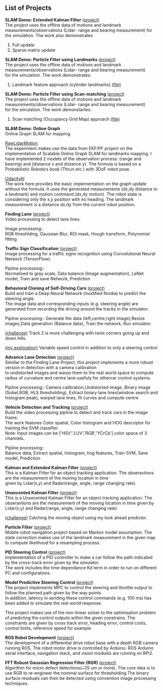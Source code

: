 ## **List of Projects**  

**SLAM Demo: Extended Kalman Filter** [(project)](https://github.com/LukePhairatt/SLAM_DEMOS/tree/master/EKF_Slam)  
The project uses the offline data of motions and landmark measurements/observations (Lidar- range and bearing measurement) for the simulation. The work also demonstrates   
1. Full update   
2. Sparse matrix update  


**SLAM Demo: Particle Filter using Landmarks** [(project)](https://github.com/LukePhairatt/SLAM_DEMOS/tree/master/PF_FastSlam_Lmk)  
The project uses the offline data of motions and landmark measurements/observations (Lidar- range and bearing measurement)  
for the simulation. The work demonstrates: 
1. Landmark feature approach (cylinder landmarks) [(file)](https://github.com/LukePhairatt/SLAM_DEMOS/blob/master/PF_FastSlam_Lmk/src/pf_slam_lmk.py)   


**SLAM Demo: Particle Filter using Scan-matching** [(project)](https://github.com/LukePhairatt/SLAM_DEMOS/tree/master/PF_FastSlam_GridMap)  
The project uses the offline data of motions and landmark measurements/observations (Lidar- range and bearing measurement)  
for the simulation. The work demonstartes: 
1. Scan matching (Occupancy Grid Map) approach [(file)](https://github.com/LukePhairatt/SLAM_DEMOS/blob/master/PF_FastSlam_GridMap/src/pf_slam_mapmatching.py)  


**SLAM Demo: Online Graph**  
Online Graph SLAM for mapping.  

[RawLidarMotion](https://github.com/LukePhairatt/SLAM_DEMOS/tree/master/OnlineGraphSlam/RawLidar_Project)  
The experiment makes use the data from EKF/PF project on the implementation of Scalable Online Graph SLAM for landmarks mapping. I have implemented 2 models of the observation process: (range and bearing) and (distance x and distance y). The formula is based on a Probabilistic Robotics book (Thrun etc.) with 3DoF robot pose. 

[UdacityAI](https://github.com/LukePhairatt/SLAM_DEMOS/tree/master/OnlineGraphSlam/UdacityAI_Project)  
The work here provides the basic implementation on the graph update without the formula. It uses the generated measurements (dx,dy distance to a landmark) and motion command (dx,dy motion). The robot state is considering only the x,y position with no heading. The landmark measurement is a distance dx,dy from the current robot position. 

**Finding Lane** [(project)](https://github.com/LukePhairatt/SDC-FindingLaneLines-Project1)  
Video processing to detect lane lines.

Image processing::  
RGB threshlding, Gaussian Blur, ROI mask, Hough transform, Polynomial fitting  

**Traffic Sign Classification** [(project)](https://github.com/LukePhairatt/SDC-TrafficSignClassifier-Project2)  
Image processing for a traffic signs recognition using Convolutional Neural Network (TensorFlow).  

Pipline processing::  
Normalised to gray scale, Data balance (Image augmentation), LeNet model, Train and save Network, Prediction   

**Behavioral Cloning of Self-Driving Cars** [(project)](https://github.com/LukePhairatt/SDC-Behaviral-Cloning-Project3)  
Build and train a Deep Neural Network (modified Nvidia) to predict the steering angle.  
The image data and corresponding inputs (e.g. steering angle) are generated from recording the driving around the tracks in the simulator.  

Pipline processing:: 
Generate the data (left,centre,right image),Resize images,Data generation (Balance data), Train the network, Run simulator. 

[(challenge)](https://github.com/LukePhairatt/SDC-Behaviral-Cloning-Project3/tree/master/track2) Track 2 is more challenging with twist corners going up and down hills.

[(my exploration)](https://github.com/LukePhairatt/SDC-Behaviral-Cloning-Project3/tree/master/track1_racing) Variable speed control in addition to only a steering control

**Advance Lane Detection** [(project)](https://github.com/LukePhairatt/SDC-Advanced-Lane-Finding-Project-4)  
Simiilar to the Finding Lane Project, this project implements a more robust version in detection with a camera calibration  
to undistorted images and warps them to the real world space to compute radius of curvature and centre lane usefuly for othercar control systems. 

Pipline processing::
Camera calibration,Undistorted image, Binary image (Sobel,RGB, HLS thresholding),
Extract binary lane lines(window search and histogram peak), warped lane lines, fit curves and compute centre

**Vehicle Detection and Tracking** [(project)](https://github.com/LukePhairatt/SDC-VehicleTracking-Project-5)  
Build the video processing pipline to detect and track cars in the image frame.  
The work features Color spatial, Color histogram and HOG descriptor for training the SVM classifier.  
Note: Input images can be ['HSV','LUV','RGB','YCrCb'] color space of 3 channels.

Pipline processing::  
Balance data, Extract spatial, histogram, hog features, Train SVM, Save model, Prediction

**Kalman and Extended Kalman Filter** [(project)](https://github.com/LukePhairatt/SDC-EKFLidarRadarFusion-Project1T2)  
This is a Kalman Filter for an object tracking application. The obseravtions are the measurement of the moving location in time  
given by Lidar(x,y) and Radar(range, angle, range changing rate).

**Unsecented Kalman Filter** [(project)](https://github.com/LukePhairatt/SDC-UKFLidarRadarFusion-Project2T2-)  
This is a Unsecented Kalman Filter for an object tracking application. The obseravtions are the measurement of the moving location in time given by Lidar(x,y) and Radar(range, angle, range changing rate).

[(challenge)](https://github.com/LukePhairatt/SDC-UKFLidarRadarFusion-Project2T2-/tree/master/bonus_challenge/CarND-Catch-Run-Away-Car-UKF) Catching the moving object using my look ahead predictor. 

**Particle Filter** [(project)](https://github.com/LukePhairatt/SDC-ParticleFilterNavigation-Project3T2)  
Mobile robot navigation project based on Markov model assumption. The state correction makes use of the landmark measurement in the given map to compute likelihood for a resampling process. 

**PID Steering Control** [(project)](https://github.com/LukePhairatt/SDC-PID-Project4T2)  
Implementation of a PID controller to make a car follow the path indicated by the cross-track error given by the simulator.  
The work includes the time dependance Kd term in order to run on different PC and configurations.

**Model Predictive Steering Control** [(project)](https://github.com/LukePhairatt/SDC-MPC-Project5T2)  
The project implements MPC to control the steering and throttle output to follow the planned path given by the way points.  
In addition, latency in sending these control commands (e.g. 100 ms) has been added to simulate the real world response.
 
This project makes use of the non-linear solver to the optimisation problem of predicting the control outputs within the given constrains. The constraints are given by cross track error, heading error, control costs, control limits, reference speed for example 

**ROS Robot Development** [(project)](https://github.com/LukePhairatt/ROSRPiArduinoProject)  
The development of a differential drive robot base with a depth RGB camera running ROS. The robot motor drive is controlled by Arduino. ROS Arduino serial interface, navigation stack, and vision modules are running on RPi2.  

**FFT Robust Gaussian Regression Filter (RGR)** [(project)](https://github.com/LukePhairatt/RobustGaussianRegression)  
Algorithm for micro defect detections(~25 um or more). The core idea is to use RGR to re-engineer the nominal surface for thresholding.The binary surface residuals can then be detected using convention image processing techniques.   

